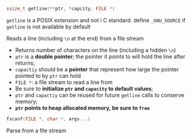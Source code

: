 ```c
ssize_t getline(**ptr, *capcity, FILE *)
```

`getline` is a POSIX extension and not i C standard. define `_GNU_SOURCE` if
`getline` is not available by default

Reads a line (including `\n` at the end) from a file stream

- Returns number of characters on the line (including a hidden `\n`)
- `ptr` is a **double pointer**; the pointer it points to will hold the line
  after returns;
- `capactiy` should be a **pointer** that represent how large the pointer
  pointed to by `ptr` can hold
- `FILE *`: a file stream to read a line from
- Be sure to **initialize `ptr` and `capacity` to default values**;
- `ptr` and `capactiy` can be reused for future `getline` calls to conserve
  memory;
- **`ptr` points to heap allocated memory, be sure to `free`**

```c
fscanf(FILE *, char *, args...)
```

Parse from a file stream
